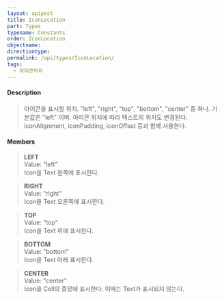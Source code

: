 ```yaml
---
layout: apipost
title: IconLocation
part: Types
typename: Constants
order: IconLocation
objectname: 
directiontype: 
permalink: /api/types/IconLocation/
tags:
  - 아이콘위치
---
```



#### Description

> 아이콘을 표시할 위치. "left", "right", "top", "bottom", "center" 중 하나. 기본값은 "left" 이며. 아이콘 위치에 따라 텍스트의 위치도 변경된다.  
iconAlignment, iconPadding, iconOffset 등과 함께 사용한다.
  
#### Members

> **LEFT**  
> Value: "left"  
> Icon을 Text 왼쪽에 표시한다.  

> **RIGHT**  
> Value: "right"  
> Icon을 Text 오른쪽에 표시한다.  

> **TOP**  
> Value: "top"  
> Icon을 Text 위에 표시한다.  

> **BOTTOM**   
> Value: "bottom"  
> Icon을 Text 아래 표시한다.  

> **CENTER**   
> Value: "center"  
> Icon을 Cell의 중앙에 표시한다. 이때는 Text가 표시되지 않는다.  

